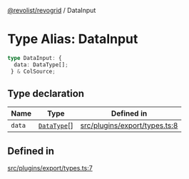 [@revolist/revogrid](README.md) / DataInput

# Type Alias: DataInput

```ts
type DataInput: {
  data: DataType[];
 } & ColSource;
```

## Type declaration

| Name | Type | Defined in |
| ------ | ------ | ------ |
| `data` | [`DataType`](TypeAlias.DataType.md)[] | [src/plugins/export/types.ts:8](https://github.com/revolist/revogrid/blob/babcd934a05d11632dc60c6964673e41a780bbb7/src/plugins/export/types.ts#L8) |

## Defined in

[src/plugins/export/types.ts:7](https://github.com/revolist/revogrid/blob/babcd934a05d11632dc60c6964673e41a780bbb7/src/plugins/export/types.ts#L7)
